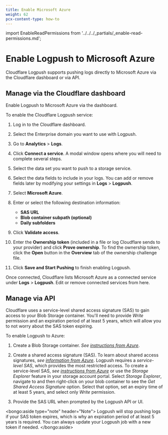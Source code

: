 ```yaml
---
title: Enable Microsoft Azure
weight: 62
pcx-content-type: how-to
---
```


import EnableReadPermissions from '../../../_partials/_enable-read-permissions.md';

# Enable Logpush to Microsoft Azure

Cloudflare Logpush supports pushing logs directly to Microsoft Azure via the Cloudflare dashboard or via API.

## Manage via the Cloudflare dashboard

Enable Logpush to Microsoft Azure via the dashboard.

To enable the Cloudflare Logpush service:

1. Log in to the Cloudflare dashboard.

1. Select the Enterprise domain you want to use with Logpush.

1. Go to **Analytics** > **Logs**.

1. Click **Connect a service**. A modal window opens where you will need to complete several steps.

1. Select the data set you want to push to a storage service.

1. Select the data fields to include in your logs. You can add or remove fields later by modifying your settings in **Logs** > **Logpush**.

1. Select **Microsoft Azure**.

1. Enter or select the following destination information:

   - **SAS URL**
   - **Blob container subpath (optional)**
   - **Daily subfolders**

1. Click **Validate access**.
1. Enter the **Ownership token** (included in a file or log Cloudflare sends to your provider) and click **Prove ownership**. To find the ownership token, click the **Open** button in the **Overview** tab of the ownership challenge file.

1. Click **Save and Start Pushing** to finish enabling Logpush.

Once connected, Cloudflare lists Microsoft Azure as a connected service under **Logs** > **Logpush**. Edit or remove connected services from here.

## Manage via API

Cloudflare uses a service-level shared access signature (SAS) to gain access to your Blob Storage container. You'll need to provide _Write_ permission and an expiration period of at least 5 years, which will allow you to not worry about the SAS token expiring.

<EnableReadPermissions />

To enable Logpush to Azure:

1. Create a Blob Storage container. _See [instructions from Azure](https://docs.microsoft.com/en-us/azure/storage/blobs/storage-quickstart-blobs-portal)_.

1. Create a shared access signature (SAS). To learn about shared access signatures, _see [information from Azure](https://docs.microsoft.com/en-us/azure/storage/common/storage-sas-overview)_. Logpush requires a _service-level SAS_, which provides the most restricted access. To create a service-level SAS, _see [instructions from Azure](https://docs.microsoft.com/en-us/rest/api/storageservices/create-service-sas)_ or use the _Storage Explorer_ feature in your storage account portal. Select _Storage Explorer_, navigate to and then right-click on your blob container to see the _Get Shared Access Signature_ option. Select that option, set an expiry time of at least 5 years, and select only _Write_ permission.

1. Provide the SAS URL when prompted by the Logpush API or UI.

<bongo:aside type="note" header="Note">
Logpush will stop pushing logs if your SAS token expires, which is why an expiration period of at least 5 years is required. You can always update your Logpush job with a new token if needed.
</bongo:aside>
